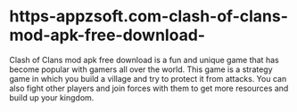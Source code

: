 # https-appzsoft.com-clash-of-clans-mod-apk-free-download-
Clash of Clans mod apk free download is a fun and unique game that has become popular with gamers all over the world. This game is a strategy game in which you build a village and try to protect it from attacks. You can also fight other players and join forces with them to get more resources and build up your kingdom.
